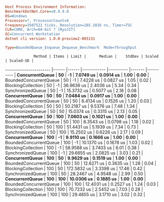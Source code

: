 ```ini

Host Process Environment Information:
BenchmarkDotNet.Core=v0.9.9.0
OS=Windows
Processor=?, ProcessorCount=8
Frequency=3507522 ticks, Resolution=285.1016 ns, Timer=TSC
CLR=CORE, Arch=64-bit ? [RyuJIT]
GC=Concurrent Workstation
dotnet cli version: 1.0.0-preview2-003131

Type=BoundedQueue_Enqueue_Dequeue_Benchmark  Mode=Throughput  

```
                 Method | Items | Limit |      Median |    StdDev | Scaled | Scaled-SD |
----------------------- |------ |------ |------------ |---------- |------- |---------- |
        **ConcurrentQueue** |    **50** |    **-1** |   **7.0749 us** | **0.0914 us** |   **1.00** |      **0.00** |
 BoundedConcurrentQueue |    50 |    -1 |   7.4228 us | 0.0827 us |   1.05 |      0.02 |
     BlockingCollection |    50 |    -1 |  36.9636 us | 2.4036 us |   5.34 |      0.34 |
      SynchronizedQueue |    50 |    -1 |  15.3732 us | 0.5077 us |   2.18 |      0.08 |
        **ConcurrentQueue** |    **50** |    **50** |   **7.0484 us** | **0.0917 us** |   **1.00** |      **0.00** |
 BoundedConcurrentQueue |    50 |    50 |   8.4134 us | 0.1526 us |   1.20 |      0.03 |
     BlockingCollection |    50 |    50 |  50.2187 us | 9.5376 us |   7.48 |      1.34 |
      SynchronizedQueue |    50 |    50 |  15.0374 us | 0.3315 us |   2.13 |      0.05 |
        **ConcurrentQueue** |    **50** |   **100** |   **7.0603 us** | **0.1021 us** |   **1.00** |      **0.00** |
 BoundedConcurrentQueue |    50 |   100 |   8.3543 us | 0.0798 us |   1.18 |      0.02 |
     BlockingCollection |    50 |   100 |  51.4431 us | 5.1939 us |   7.34 |      0.73 |
      SynchronizedQueue |    50 |   100 |  15.2502 us | 0.6226 us |   2.17 |      0.09 |
        **ConcurrentQueue** |   **100** |    **-1** |   **9.9110 us** | **0.1666 us** |   **1.00** |      **0.00** |
 BoundedConcurrentQueue |   100 |    -1 |  10.1370 us | 0.1678 us |   1.03 |      0.02 |
     BlockingCollection |   100 |    -1 |  58.9588 us | 3.7403 us |   6.01 |      0.38 |
      SynchronizedQueue |   100 |    -1 |  29.6655 us | 2.0825 us |   3.03 |      0.21 |
        **ConcurrentQueue** |   **100** |    **50** |   **9.9629 us** | **0.1519 us** |   **1.00** |      **0.00** |
 BoundedConcurrentQueue |   100 |    50 |  12.6271 us | 0.3635 us |   1.28 |      0.04 |
     BlockingCollection |   100 |    50 | 172.5832 us | 3.3398 us |  17.46 |      0.42 |
      SynchronizedQueue |   100 |    50 |  28.2467 us | 4.9548 us |   2.99 |      0.50 |
        **ConcurrentQueue** |   **100** |   **100** |  **10.0306 us** | **0.1885 us** |   **1.00** |      **0.00** |
 BoundedConcurrentQueue |   100 |   100 |  12.4031 us | 0.2527 us |   1.24 |      0.03 |
     BlockingCollection |   100 |   100 |  70.7232 us | 2.5452 us |   7.03 |      0.28 |
      SynchronizedQueue |   100 |   100 |  29.4855 us | 3.1710 us |   3.02 |      0.32 |
